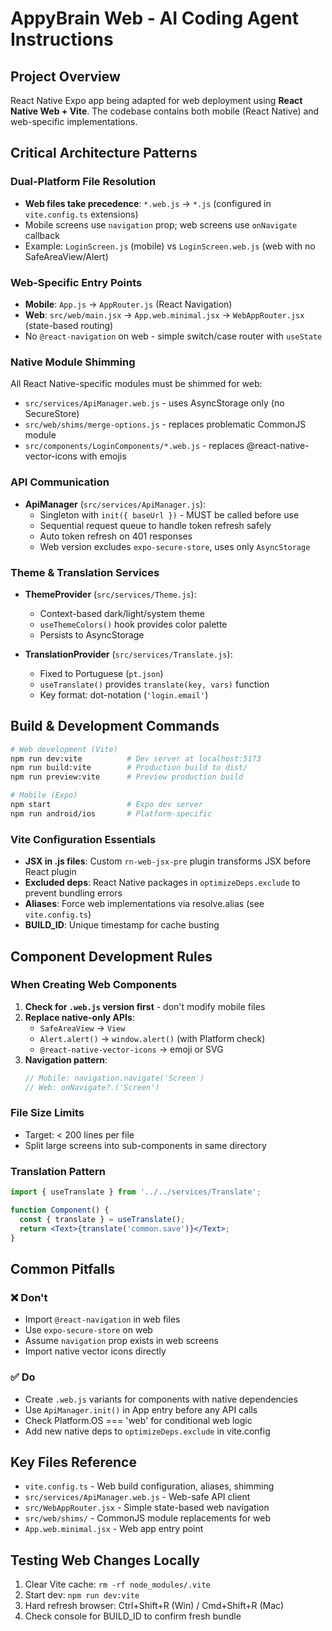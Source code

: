 # AppyBrain Web - AI Coding Agent Instructions

## Project Overview
React Native Expo app being adapted for web deployment using **React Native Web + Vite**. The codebase contains both mobile (React Native) and web-specific implementations.

## Critical Architecture Patterns

### Dual-Platform File Resolution
- **Web files take precedence**: `*.web.js` → `*.js` (configured in `vite.config.ts` extensions)
- Mobile screens use `navigation` prop; web screens use `onNavigate` callback
- Example: `LoginScreen.js` (mobile) vs `LoginScreen.web.js` (web with no SafeAreaView/Alert)

### Web-Specific Entry Points
- **Mobile**: `App.js` → `AppRouter.js` (React Navigation)
- **Web**: `src/web/main.jsx` → `App.web.minimal.jsx` → `WebAppRouter.jsx` (state-based routing)
- No `@react-navigation` on web - simple switch/case router with `useState`

### Native Module Shimming
All React Native-specific modules must be shimmed for web:
- `src/services/ApiManager.web.js` - uses AsyncStorage only (no SecureStore)
- `src/web/shims/merge-options.js` - replaces problematic CommonJS module
- `src/components/LoginComponents/*.web.js` - replaces @react-native-vector-icons with emojis

### API Communication
- **ApiManager** (`src/services/ApiManager.js`):
  - Singleton with `init({ baseUrl })` - MUST be called before use
  - Sequential request queue to handle token refresh safely
  - Auto token refresh on 401 responses
  - Web version excludes `expo-secure-store`, uses only `AsyncStorage`

### Theme & Translation Services
- **ThemeProvider** (`src/services/Theme.js`):
  - Context-based dark/light/system theme
  - `useThemeColors()` hook provides color palette
  - Persists to AsyncStorage
  
- **TranslationProvider** (`src/services/Translate.js`):
  - Fixed to Portuguese (`pt.json`)
  - `useTranslate()` provides `translate(key, vars)` function
  - Key format: dot-notation (`'login.email'`)

## Build & Development Commands

```bash
# Web development (Vite)
npm run dev:vite          # Dev server at localhost:5173
npm run build:vite        # Production build to dist/
npm run preview:vite      # Preview production build

# Mobile (Expo)
npm start                 # Expo dev server
npm run android/ios       # Platform-specific
```

### Vite Configuration Essentials
- **JSX in .js files**: Custom `rn-web-jsx-pre` plugin transforms JSX before React plugin
- **Excluded deps**: React Native packages in `optimizeDeps.exclude` to prevent bundling errors
- **Aliases**: Force web implementations via resolve.alias (see `vite.config.ts`)
- **BUILD_ID**: Unique timestamp for cache busting

## Component Development Rules

### When Creating Web Components
1. **Check for `.web.js` version first** - don't modify mobile files
2. **Replace native-only APIs**:
   - `SafeAreaView` → `View`
   - `Alert.alert()` → `window.alert()` (with Platform check)
   - `@react-native-vector-icons` → emoji or SVG
3. **Navigation pattern**:
   ```jsx
   // Mobile: navigation.navigate('Screen')
   // Web: onNavigate?.('Screen')
   ```

### File Size Limits
- Target: < 200 lines per file
- Split large screens into sub-components in same directory

### Translation Pattern
```jsx
import { useTranslate } from '../../services/Translate';

function Component() {
  const { translate } = useTranslate();
  return <Text>{translate('common.save')}</Text>;
}
```

## Common Pitfalls

### ❌ Don't
- Import `@react-navigation` in web files
- Use `expo-secure-store` on web
- Assume `navigation` prop exists in web screens
- Import native vector icons directly

### ✅ Do
- Create `.web.js` variants for components with native dependencies
- Use `ApiManager.init()` in App entry before any API calls
- Check Platform.OS === 'web' for conditional web logic
- Add new native deps to `optimizeDeps.exclude` in vite.config

## Key Files Reference
- `vite.config.ts` - Web build configuration, aliases, shimming
- `src/services/ApiManager.web.js` - Web-safe API client
- `src/WebAppRouter.jsx` - Simple state-based web navigation
- `src/web/shims/` - CommonJS module replacements for web
- `App.web.minimal.jsx` - Web app entry point

## Testing Web Changes Locally
1. Clear Vite cache: `rm -rf node_modules/.vite`
2. Start dev: `npm run dev:vite`
3. Hard refresh browser: Ctrl+Shift+R (Win) / Cmd+Shift+R (Mac)
4. Check console for BUILD_ID to confirm fresh bundle
